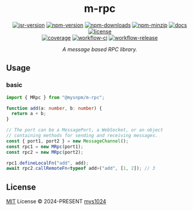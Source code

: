 <div align="center">

# m-rpc

[![jsr-version](https://img.shields.io/jsr/v/%40mys/m-rpc?style=flat-square&color=%23f7df1e)](https://jsr.io/@mys/m-rpc)
[![npm-version](https://img.shields.io/npm/v/%40mysnpm%2Fm-rpc?style=flat-square&color=%23cb3837)](https://www.npmjs.com/package/@mysnpm/m-rpc)
[![npm-downloads](https://img.shields.io/npm/dy/%40mysnpm%2Fm-rpc?&style=flat-square)](https://www.npmjs.com/package/@mysnpm/m-rpc)
[![npm-minzip](https://img.shields.io/bundlephobia/minzip/%40mysnpm%2Fm-rpc?style=flat-square&label=minzip)](https://bundlephobia.com/package/@mysnpm/m-rpc)
[![docs](https://img.shields.io/badge/docs-reference-blue?style=flat-square)](https://jsr.io/@mys/m-rpc/doc?style=flat-square)
[![license](https://img.shields.io/github/license/mys1024/m-rpc?&style=flat-square)](./LICENSE)<br/>
[![coverage](https://img.shields.io/codecov/c/github/mys1024/m-rpc?style=flat-square)](https://app.codecov.io/gh/mys1024/m-rpc)
[![workflow-ci](https://img.shields.io/github/actions/workflow/status/mys1024/m-rpc/ci.yml?label=ci&style=flat-square)](https://github.com/mys1024/m-rpc/actions/workflows/ci.yml)
[![workflow-release](https://img.shields.io/github/actions/workflow/status/mys1024/m-rpc/release.yml?label=release&style=flat-square)](https://github.com/mys1024/m-rpc/actions/workflows/release.yml)

_A message based RPC library._

</div>

## Usage

### basic

```typescript
import { MRpc } from "@mysnpm/m-rpc";

function add(a: number, b: number) {
  return a + b;
}

// The port can be a MessagePort, a WebSocket, or an object
// containing methods for sending and receiving messages.
const { port1, port2 } = new MessageChannel();
const rpc1 = new MRpc(port1);
const rpc2 = new MRpc(port2);

rpc1.defineLocalFn("add", add);
await rpc2.callRemoteFn<typeof add>("add", [1, 2]); // 3
```

## License

[MIT](./LICENSE) License &copy; 2024-PRESENT
[mys1024](https://github.com/mys1024)
